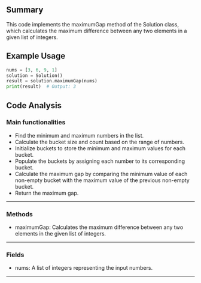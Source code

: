 ## Summary
This code implements the maximumGap method of the Solution class, which calculates the maximum difference between any two elements in a given list of integers.

## Example Usage
```python
nums = [3, 6, 9, 1]
solution = Solution()
result = solution.maximumGap(nums)
print(result)  # Output: 3
```

## Code Analysis
### Main functionalities
- Find the minimum and maximum numbers in the list.
- Calculate the bucket size and count based on the range of numbers.
- Initialize buckets to store the minimum and maximum values for each bucket.
- Populate the buckets by assigning each number to its corresponding bucket.
- Calculate the maximum gap by comparing the minimum value of each non-empty bucket with the maximum value of the previous non-empty bucket.
- Return the maximum gap.
___
### Methods
- maximumGap: Calculates the maximum difference between any two elements in the given list of integers.
___
### Fields
- nums: A list of integers representing the input numbers.
___
